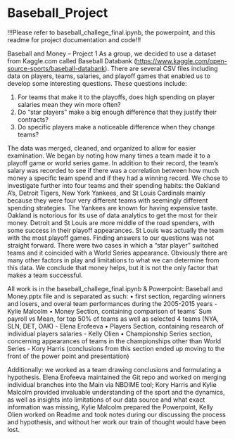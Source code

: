 # Baseball_Project

!!!Please refer to baseball_challege_final.ipynb, the powerpoint, and this readme for project documentation and code!!!

Baseball and Money – Project 1 As a group, we decided to use a dataset from Kaggle.com called Baseball Databank (https://www.kaggle.com/open-source-sports/baseball-databank). There are several CSV files including data on players, teams, salaries, and playoff games that enabled us to develop some interesting questions. These questions include:
1.	For teams that make it to the playoffs, does high spending on player salaries mean they win more often?
2.	Do “star players” make a big enough difference that they justify their contracts?
3.	Do specific players make a noticeable difference when they change teams?

The data was merged, cleaned, and organized to allow for easier examination. We began by noting how many times a team made it to a playoff game or world series game. In addition to their record, the team’s salary was recorded to see if there was a correlation between how much money a specific team spend and if they had a winning record. We chose to investigate further into four teams and their spending habits: the Oakland A’s, Detroit Tigers, New York Yankees, and St Louis Cardinals mainly because they were four very different teams with seemingly different spending strategies. The Yankees are known for having expensive taste. Oakland is notorious for its use of data analytics to get the most for their money. Detroit and St Louis are more middle of the road spenders, with some success in their playoff appearances. St Louis was actually the team with the most playoff games. Finding answers to our questions was not straight forward. There were two cases in which a “star player” switched teams and it coincided with a World Series appearance. Obviously there are many other factors in play and limitations to what we can determine from this data. We conclude that money helps, but it is not the only factor that makes a team successful.

All work is in the baseball_challege_final.ipynb & Powerpoint: Baseball and Money.pptx file and is separated as such:
•	first section, regarding winners and losers, and overal team performances during the 2005-2015 years - Kylie Malcolm
•	Money Section, containing comparison of teams' Sum payroll vs Mean, for top 50% of teams as well as selected 4 teams (NYA, SLN, DET, OAK) - Elena Erofeeva
•	Players Section, containing research of individual players salaries - Kelly Olien
•	Championship Series section, concerning appearances of teams in the championships other than World Series - Kory Harris (conclusions from this section ended up moving to the front of the power point and presentation)

Additionally: we worked as a team drawing conclusions and formulating a hypothesis. Elena Erofeeva maintained the Git repo and worked on merging individual branches into the Main via NBDIME tool; Kory Harris and Kylie Malcolm provided invaluable understanding of the sport and the dynamics, as well as insights into limitations of our data source and what exact information was missing, Kylie Malcolm prepared the Powerpoint, Kelly Olien worked on Readme and took notes during our discussing the process and hypothesis, and without her work our train of thought would have been lost.
